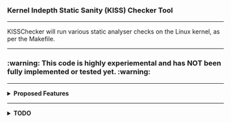 <h3> Kernel Indepth Static Sanity (KISS) Checker Tool  </h3>
<hr>
KISSChecker will run various static analyser checks on the Linux kernel, as per the Makefile.
<hr>
<h3> :warning: This code is highly experiemental and has NOT been fully implemented or tested yet. :warning: </h3>
<hr>
<p>
<div id="Proposed-Features">
  <details>
    <summary>
      <b>Proposed Features</b>
    </summary>
      <ul>
        <li> Will provide details soon. </li> 
      </ul>
</details>
</div>
<hr>
<div id="TODO">
  <details>
    <summary>
    <b>TODO</b>
    </summary>
    <ul>
      <li> Stop Program if not in built Kernel directory (SanityCheck_KBuildDir) </li>
      <li> Needs to run with Kernel Makefile and copy of compiled vmlinux. </li>
      <li> *		Should we include a Kernel Makefile? </li>
      <li> *		Specify vmlinux via option/cmdline?  Running copy and/or rpmbuild based? </li>

  <li>	[IN PROGRESS] Split into functions/vars/configs etc. </li>

<li> Add Log By Date Capability (via $Today in BLING) </li>

<li> Add -a option to tee command as command line option? </li>

<li>	Include cecho as library for fancy output. </li>
<li> *  	Use colorized output from cecho. </li>

<li> 	[PENDING] Configure where log files will be stored. </li>

<li>	Should we grep for certain major flaws that could be exposed by the logfiles? </li>
<li> *		e.g. instead of scanning for x, tool can do it for us.	</li>
    </ul>
  </details>
</div>

